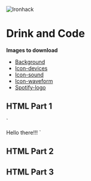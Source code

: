 ![Ironhack](https://s3-eu-west-1.amazonaws.com/ih-materials/uploads/upload_6e171edc323b4df30ae1f1cefe63c7e2.png)

Drink and Code
====================================

**Images to download**

- [Background](https://github.com/Mi6u3l/Ironhack_Spotify/blob/master/images/background.jpg)
- [Icon-devices](https://github.com/Mi6u3l/Ironhack_Spotify/blob/master/images/icon-devices.png)
- [Icon-sound](https://github.com/Mi6u3l/Ironhack_Spotify/blob/master/images/icon-sound.png)
- [Icon-waveform](https://github.com/Mi6u3l/Ironhack_Spotify/blob/master/images/icon-waveform.png)
- [Spotify-logo](https://github.com/Mi6u3l/Ironhack_Spotify/blob/master/images/spotify-logo.png)



HTML Part 1
-----------------------------
`<!doctype html>
<html>
  <head>
    <meta charset="utf-8" />
    <title>Spotify</title>
  </head>
  <body>
    Hello there!!!
  </body>
</html>`


HTML Part 2
-----------------------------



HTML Part 3
-----------------------------


  
